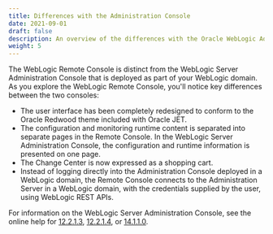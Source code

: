 ```yaml
---
title: Differences with the Administration Console
date: 2021-09-01
draft: false
description: An overview of the differences with the Oracle WebLogic Administration Console.
weight: 5
---
```


The WebLogic Remote Console is distinct from the WebLogic Server Administration Console that is deployed as part of your WebLogic domain. As you explore the WebLogic Remote Console, you'll notice key differences between the two consoles:
* The user interface has been completely redesigned to conform to the Oracle Redwood theme included with Oracle JET.
* The configuration and monitoring runtime content is separated into separate pages in the Remote Console. In the WebLogic Server Administration Console, the configuration and runtime information is presented on one page.
* The Change Center is now expressed as a shopping cart.
* Instead of logging directly into the Administration Console deployed in a WebLogic domain, the Remote Console connects to the Administration Server in a WebLogic domain, with the credentials supplied by the user, using WebLogic REST APIs.

For information on the WebLogic Server Administration Console, see the online help for [12.2.1.3](https://docs.oracle.com/middleware/12213/wls/WLACH/index.html), [12.2.1.4](https://docs.oracle.com/en/middleware/fusion-middleware/weblogic-server/12.2.1.4/wlach/index.html), or [14.1.1.0](https://docs-uat.us.oracle.com/en/middleware/standalone/weblogic-server/14.1.1.0/wlach/index.html).
